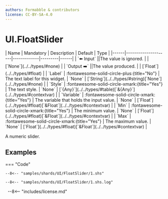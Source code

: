 ```yaml
---
authors: Formabble & contributors
license: CC-BY-SA-4.0
---
```



# UI.FloatSlider

<div class="sh-parameters" markdown="1">
| Name | Mandatory | Description | Default | Type |
|------|---------------------|-------------|---------|------|
| `⬅️ Input` ||The value is ignored. | | [`None`](../../types/#none) |
| `Output ➡️` ||The value produced. | | [`Float`](../../types/#float) |
| `Label` | :fontawesome-solid-circle-plus:{title="No"}  | The text label for this widget. | `None` | [`String`](../../types/#string)[`None`](../../types/#none) |
| `Style` | :fontawesome-solid-circle-xmark:{title="Yes"}  | The text style. | `None` | [`{Any}`](../../types/#table)[`&{Any}`](../../types/#contextvar) |
| `Variable` | :fontawesome-solid-circle-xmark:{title="Yes"}  | The variable that holds the input value. | `None` | [`Float`](../../types/#float)[`&Float`](../../types/#contextvar) |
| `Min` | :fontawesome-solid-circle-xmark:{title="Yes"}  | The minimum value. | `None` | [`Float`](../../types/#float)[`&Float`](../../types/#contextvar) |
| `Max` | :fontawesome-solid-circle-xmark:{title="Yes"}  | The maximum value. | `None` | [`Float`](../../types/#float)[`&Float`](../../types/#contextvar) |

</div>

A numeric slider.

## Examples

=== "Code"

  ```x86asm linenums="1"
  --8<-- "samples/shards/UI/FloatSlider/1.shs"
  ```

  ```
  --8<-- "samples/shards/UI/FloatSlider/1.shs.log"
  ```
&nbsp;
--8<-- "includes/license.md"

